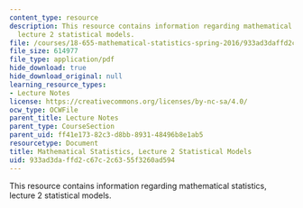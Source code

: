 ```yaml
---
content_type: resource
description: This resource contains information regarding mathematical statistics,
  lecture 2 statistical models.
file: /courses/18-655-mathematical-statistics-spring-2016/933ad3daffd2c67c2c6355f3260ad594_MIT18_655S16_LecNote2.pdf
file_size: 614977
file_type: application/pdf
hide_download: true
hide_download_original: null
learning_resource_types:
- Lecture Notes
license: https://creativecommons.org/licenses/by-nc-sa/4.0/
ocw_type: OCWFile
parent_title: Lecture Notes
parent_type: CourseSection
parent_uid: ff41e173-82c3-d8bb-8931-48496b8e1ab5
resourcetype: Document
title: Mathematical Statistics, Lecture 2 Statistical Models
uid: 933ad3da-ffd2-c67c-2c63-55f3260ad594
---
```

This resource contains information regarding mathematical statistics, lecture 2 statistical models.